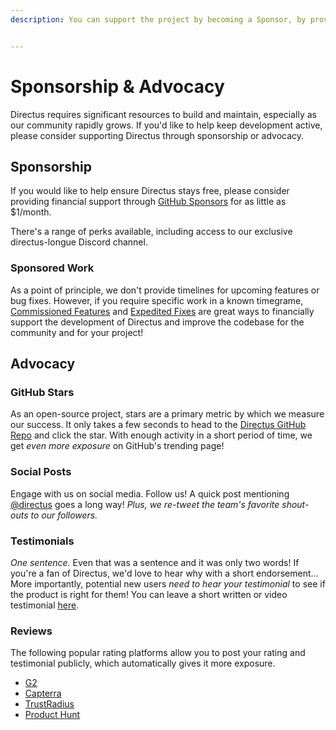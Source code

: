 ```yaml
---
description: You can support the project by becoming a Sponsor, by providing testimonials and reviews, and by sharing Directus with others.


---
```


# Sponsorship & Advocacy

Directus requires significant resources to build and maintain, especially as our community rapidly grows. If you'd like to help keep development active, please consider supporting Directus through sponsorship or advocacy.

## Sponsorship

If you would like to help ensure Directus stays free, please consider providing financial support through [GitHub Sponsors](https://github.com/sponsors/directus) for as little as $1/month. 

There's a range of perks available, including access to our exclusive directus-longue Discord channel.

### Sponsored Work

As a point of principle, we don't provide timelines for upcoming features or bug fixes. However, if you require specific work in a known timegrame, [Commissioned Features](/getting-started/support#commissioned-features) and [Expedited Fixes](/getting-started/support#expedited-fixes)
are great ways to financially support the development of Directus and improve the codebase for the community and for your project!

## Advocacy

### GitHub Stars
As an open-source project, stars are a primary metric by which we measure our success. It only takes a few seconds to head
to the [Directus GitHub Repo](https://github.com/directus/directus) and click the star. With enough activity in a short period
of time, we get _even more exposure_ on GitHub's trending page!

### Social Posts
Engage with us on social media. Follow us! A quick post mentioning [@directus](https://twitter.com/directus) goes a long way! _Plus, we re-tweet the team's favorite shout-outs to our followers._

### Testimonials
_One sentence._ Even that was a sentence and it was only two words! If you're a fan of Directus, we'd love to hear why with a short endorsement... More importantly, potential new users _need to hear your testimonial_ to see if the product is right for them! You can leave a short written or video testimonial [here](https://testimonial.to/directus).

### Reviews
The following popular rating platforms allow you to post your rating and testimonial publicly, which automatically gives
it more exposure.

- [G2](https://www.g2.com/products/directus/reviews)
- [Capterra](https://www.capterra.com/p/156619/Directus)
- [TrustRadius](https://www.trustradius.com/products/directus/reviews)
- [Product Hunt](https://www.producthunt.com/posts/directus-9)